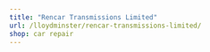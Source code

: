 ```yaml
---
title: "Rencar Transmissions Limited"
url: /lloydminster/rencar-transmissions-limited/
shop: car repair
---
```

